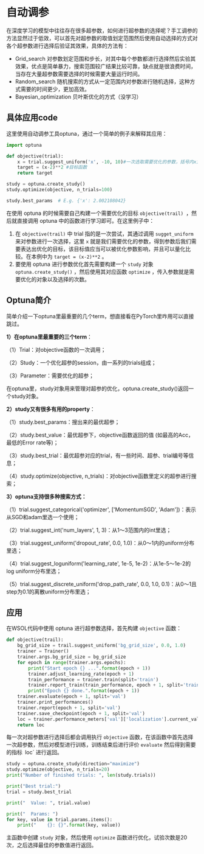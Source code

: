 # 自动调参

在深度学习的模型中往往存在很多超参数，如何进行超参数的选择呢？手工调参的方法显然过于低效，可以首先对超参数的取值划定范围然后使用自动选择的方式对各个超参数进行选择后验证其效果，具体的方法有：

- Grid_search 对参数划定范围和步长，对其中每个参数都进行选择然后实验其效果，优点是简单暴力，搜索范围较广结果比较可靠，缺点就是很浪费时间，当存在大量超参数需要选择的时候需要大量运行时间。
- Random_search 随机搜索的方式从一定范围内对参数进行随机选择，这种方式需要的时间更少，更加高效。
- Bayesian_optimization 贝叶斯优化的方式（没学习）

## 具体应用code

这里使用自动调参工具optuna，通过一个简单的例子来解释其应用：

```python
import optuna

def objective(trial):
    x = trial.suggest_uniform('x', -10, 10)#一次选取需要优化的参数，括号内x为该参数在学习过程中的记录形式
    target = (x-2)**2 #目标函数
    return target

study = optuna.create_study()
study.optimize(objective, n_trials=100)

study.best_params  # E.g. {'x': 2.002108042}

```

在使用 optuna 的时候需要自己构建一个需要优化的目标 `objective(trail) `，然后就直接调用 optuna 中的函数进行学习即可。在这里例子中：

1. 在 `objective(trail)` 中 trial 指的是一次尝试，其通过调用 `sugget_uniform` 来对参数进行一次选择，这里 `x` 就是我们需要优化的参数，得到参数后我们需要表达出优化的目标，该目标值应当可以被优化参数影响，并且可以量化比较。在本例中为 `target = (x-2)**2` 。
2. 要使用 optuna 进行参数优化首先需要构建一个 `study` 对象 `optuna.create_study()` ，然后使用其对应函数 `optimize` ，传入参数就是需要优化的对象以及选择的次数。

## Optuna简介

简单介绍一下optuna里最重要的几个term，想直接看在PyTorch里咋用可以直接跳过。

**1）在optuna里最重要的三个term**：

（1）Trial：对objective函数的一次调用；

（2）Study：一个优化超参的session，由一系列的trials组成；

（3）Parameter：需要优化的超参；

在optuna里，study对象用来管理对超参的优化，optuna.create_study()返回一个study对象。

**2）study又有很多有用的property**：

（1）study.best_params：搜出来的最优超参；

（2）study.best_value：最优超参下，objective函数返回的值 (如最高的Acc，最低的Error rate等)；

（3）study.best_trial：最优超参对应的trial，有一些时间、超参、trial编号等信息；

（4）study.optimize(objective, n_trials)：对objective函数里定义的超参进行搜索；

**3）optuna支持很多种搜索方式：**

（1）trial.suggest_categorical('optimizer', ['MomentumSGD', 'Adam'])：表示从SGD和adam里选一个使用；

（2）trial.suggest_int('num_layers', 1, 3)：从1～3范围内的int里选；

（3）trial.suggest_uniform('dropout_rate', 0.0, 1.0)：从0～1内的uniform分布里选；

（4）trial.suggest_loguniform('learning_rate', 1e-5, 1e-2)：从1e-5～1e-2的log uniform分布里选；

（5）trial.suggest_discrete_uniform('drop_path_rate', 0.0, 1.0, 0.1)：从0～1且step为0.1的离散uniform分布里选；

## 应用

在WSOL代码中使用 optuna 进行超参数选择，首先构建 `objective` 函数：

```python
def objective(trail):
    bg_grid_size = trail.suggest_uniform('bg_grid_size', 0.0, 1.0)
    trainer = Trainer()
    trainer.args.bg_grid_size = bg_grid_size
    for epoch in range(trainer.args.epochs):
        print("Start epoch {} ...".format(epoch + 1))
        trainer.adjust_learning_rate(epoch + 1)   
        train_performance = trainer.train(split='train')
        trainer.report_train(train_performance, epoch + 1, split='train')
        print("Epoch {} done.".format(epoch + 1))
    trainer.evaluate(epoch + 1, split='val')
    trainer.print_performances()
    trainer.report(epoch + 1, split='val')
    trainer.save_checkpoint(epoch + 1, split='val')
    loc = trainer.performance_meters['val']['localization'].current_value
    return loc
```

每一次对超参数进行选择后都会调用执行 `objective` 函数，在该函数中首先选择一次超参数，然后对模型进行训练，训练结束后进行评价 `evaluate` 然后得到需要的指标` `loc` 进行返回。

```python
study = optuna.create_study(direction="maximize")
study.optimize(objective, n_trials=20)
print("Number of finished trials: ", len(study.trials))

print("Best trial:")
trial = study.best_trial

print("  Value: ", trial.value)

print("  Params: ")
for key, value in trial.params.items():
    print("    {}: {}".format(key, value))
```

主函数中创建 `study` 对象，然后使用 `optimize` 函数进行优化，试验次数是20次，之后选择最佳的参数值进行返回。












